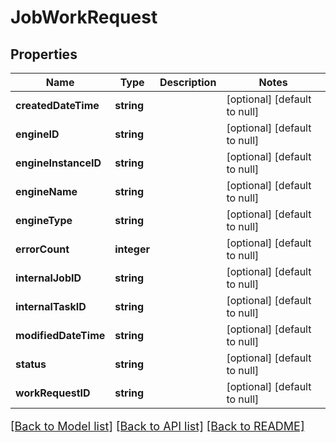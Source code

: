 # JobWorkRequest

## Properties
Name | Type | Description | Notes
------------ | ------------- | ------------- | -------------
**createdDateTime** | **string** |  | [optional] [default to null]
**engineID** | **string** |  | [optional] [default to null]
**engineInstanceID** | **string** |  | [optional] [default to null]
**engineName** | **string** |  | [optional] [default to null]
**engineType** | **string** |  | [optional] [default to null]
**errorCount** | **integer** |  | [optional] [default to null]
**internalJobID** | **string** |  | [optional] [default to null]
**internalTaskID** | **string** |  | [optional] [default to null]
**modifiedDateTime** | **string** |  | [optional] [default to null]
**status** | **string** |  | [optional] [default to null]
**workRequestID** | **string** |  | [optional] [default to null]

[[Back to Model list]](../README.md#documentation-for-models) [[Back to API list]](../README.md#documentation-for-api-endpoints) [[Back to README]](../README.md)

<style>
     p, ul, ol, li { font-size: 18px !important;}
</style>



